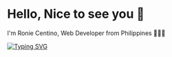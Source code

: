 <h1>Hello, Nice to see you 👋</h1>

I'm Ronie Centino, Web Developer from Philippines 👨🏻‍💻

<a href="https://git.io/typing-svg"><img src="https://readme-typing-svg.herokuapp.com?font=Fira+Code&pause=1000&color=F707B2&random=false&width=435&lines=I'm+Ronie+Centino%2C+23yrs+old;Web+Developer" alt="Typing SVG" /></a>
